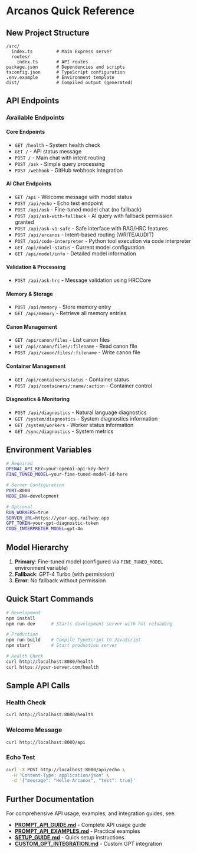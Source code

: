 # Arcanos Quick Reference

## New Project Structure

```
/src/
  index.ts         # Main Express server
  routes/
    index.ts       # API routes
package.json       # Dependencies and scripts  
tsconfig.json      # TypeScript configuration
.env.example       # Environment template
dist/              # Compiled output (generated)
```

## API Endpoints

### Available Endpoints

#### Core Endpoints
- `GET /health` - System health check
- `GET /` - API status message
- `POST /` - Main chat with intent routing
- `POST /ask` - Simple query processing
- `POST /webhook` - GitHub webhook integration

#### AI Chat Endpoints
- `GET /api` - Welcome message with model status
- `POST /api/echo` - Echo test endpoint
- `POST /api/ask` - Fine-tuned model chat (no fallback)
- `POST /api/ask-with-fallback` - AI query with fallback permission granted
- `POST /api/ask-v1-safe` - Safe interface with RAG/HRC features
- `POST /api/arcanos` - Intent-based routing (WRITE/AUDIT)
- `POST /api/code-interpreter` - Python tool execution via code interpreter
- `GET /api/model-status` - Current model configuration
- `GET /api/model/info` - Detailed model information

#### Validation & Processing
- `POST /api/ask-hrc` - Message validation using HRCCore

#### Memory & Storage
- `POST /api/memory` - Store memory entry
- `GET /api/memory` - Retrieve all memory entries

#### Canon Management
- `GET /api/canon/files` - List canon files
- `GET /api/canon/files/:filename` - Read canon file
- `POST /api/canon/files/:filename` - Write canon file

#### Container Management
- `GET /api/containers/status` - Container status
- `POST /api/containers/:name/:action` - Container control

#### Diagnostics & Monitoring
- `POST /api/diagnostics` - Natural language diagnostics
- `GET /system/diagnostics` - System diagnostics information
- `GET /system/workers` - Worker status information
- `GET /sync/diagnostics` - System metrics

## Environment Variables

```bash
# Required
OPENAI_API_KEY=your-openai-api-key-here
FINE_TUNED_MODEL=your-fine-tuned-model-id-here

# Server Configuration
PORT=8080
NODE_ENV=development

# Optional
RUN_WORKERS=true
SERVER_URL=https://your-app.railway.app
GPT_TOKEN=your-gpt-diagnostic-token
CODE_INTERPRETER_MODEL=gpt-4o
```

## Model Hierarchy

1. **Primary**: Fine-tuned model (configured via `FINE_TUNED_MODEL` environment variable)
2. **Fallback**: GPT-4 Turbo (with permission)
3. **Error**: No fallback without permission

## Quick Start Commands

```bash
# Development
npm install
npm run dev      # Starts development server with hot reloading

# Production
npm run build    # Compile TypeScript to JavaScript
npm start        # Start production server

# Health Check
curl http://localhost:8080/health
curl https://your-server.com/health
```

## Sample API Calls

### Health Check
```bash
curl http://localhost:8080/health
```

### Welcome Message
```bash
curl http://localhost:8080/api
```

### Echo Test
```bash
curl -X POST http://localhost:8080/api/echo \
  -H "Content-Type: application/json" \
  -d '{"message": "Hello Arcanos", "test": true}'
```

## Further Documentation

For comprehensive API usage, examples, and integration guides, see:

- **[PROMPT_API_GUIDE.md](./PROMPT_API_GUIDE.md)** - Complete API usage guide
- **[PROMPT_API_EXAMPLES.md](./PROMPT_API_EXAMPLES.md)** - Practical examples
- **[SETUP_GUIDE.md](./SETUP_GUIDE.md)** - Quick setup instructions
- **[CUSTOM_GPT_INTEGRATION.md](./CUSTOM_GPT_INTEGRATION.md)** - Custom GPT integration